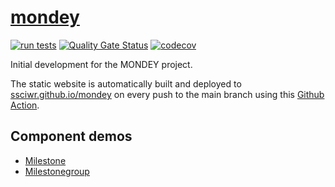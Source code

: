 # [mondey](https://ssciwr.github.io/mondey)
[![run tests](https://github.com/ssciwr/mondey/actions/workflows/ci.yml/badge.svg)](https://github.com/ssciwr/mondey/actions/workflows/ci.yml)
[![Quality Gate Status](https://sonarcloud.io/api/project_badges/measure?project=ssciwr_mondey&metric=alert_status)](https://sonarcloud.io/summary/new_code?id=ssciwr_mondey)
[![codecov](https://codecov.io/gh/ssciwr/mondey/graph/badge.svg?token=1YBO3KUDAR)](https://codecov.io/gh/ssciwr/mondey)

Initial development for the MONDEY project.

The static website is automatically built and deployed to
[ssciwr.github.io/mondey](https://ssciwr.github.io/mondey)
on every push to the main branch using this [Github Action](.github/workflows/deploy.yml).

## Component demos

- [Milestone](https://ssciwr.github.io/mondey/milestone)
- [Milestonegroup](https://ssciwr.github.io/mondey/milestonegroup)

